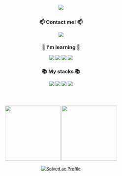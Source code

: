 <div align="center">
   
   ![](https://capsule-render.vercel.app/api?type=wave&color=auto&height=250&section=header&text=LEE%20JIHYEON&fontSize=50&fontAlignY=40)
   
   <h2></h2>
   <div>
      <h3>📫 Contact me! 📫</h3>
      <a href="mailto:wlgus4110@gmail.com"><img src="https://img.shields.io/badge/wlgus4110@gmail.com-000000?style=for-the-badge"/></a>
      
   </div>

   <div>
      <h3>🌱 I'm learning 🌱</h3>
      <img src="https://img.shields.io/badge/javascript-F7DF1E?style=for-the-badge&logo=typescript&logoColor=black"/>
      <img src="https://img.shields.io/badge/typescript-3178C6?style=for-the-badge&logo=typescript&logoColor=white"/>
      <img src="https://img.shields.io/badge/Swift-F05138?style=for-the-badge&logo=Swift&logoColor=white"/>
      <img src="https://img.shields.io/badge/nestjs-E0234E?style=for-the-badge&logo=nestjs&logoColor=black"/>
      </br>
   </div>

   <div>
      <h3>📚 My stacks 📚</h3>
      <img src="https://img.shields.io/badge/C++-00599C?style=for-the-badge&logo=C%2B%2B&logoColor=white"/>
<!--       <img src="https://img.shields.io/badge/Mysql-4479A1?style=for-the-badge&logo=Mysql&logoColor=white"/> -->
            <img src="https://img.shields.io/badge/Unity-FFFFFF?style=for-the-badge&logo=Unity&logoColor=black"/>
      <img src="https://img.shields.io/badge/Python-3776AB?style=for-the-badge&logo=Python&logoColor=white">
      <img src="https://img.shields.io/badge/Docker-2496ED?style=for-the-badge&logo=Docker&logoColor=white">
   </div>

   <h2></h2>
   <br>

   <div>
<!--    <img src="https://github-readme-stats.vercel.app/api/top-langs/?username=Journeybongbong&layout=compact"> -->
   <p>
         <img height="180em" src="https://github-readme-stats-journeybongbong.vercel.app/api?username=Journeybongbong&show_icons=true" />
         <img height="180em" src="https://github-readme-stats-journeybongbong.vercel.app/api/top-langs/?username=Journeybongbong&layout=compact&hide=jupyter%20notebook" />
      </p>


   [![Solved.ac Profile](http://mazassumnida.wtf/api/v2/generate_badge?boj=wlgus4110)](https://solved.ac/wlgus4110/)  
   </div>
   
</div>


<!--
Here are some ideas to get you started:
- 🔭 I’m currently working on ...
- 👯 I’m looking to collaborate on ...
- 🤔 I’m looking for help with ...
- 💬 Ask me about ...
- 😄 Pronouns: ...
- ⚡ Fun fact: ...

<img src="https://img.shields.io/badge/React-61DAFB?style=flat-square&logo=React&logoColor=white"/>
-->
